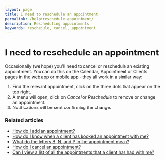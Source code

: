 ```yaml
---
layout: page
title: I need to reschedule an appointment
permalink: /help/reschedule-appointment/
description: Rescheduling appointments
keywords: reschedule, cancel, appointment
---
```


# I need to reschedule an appointment

Occasionally (we hope) you'll need to cancel or reschedule an existing appointment. You can do this on the Calendar, Appointment or Clients pages in the [web app](https://app.appointmentguru.co) or [mobile app](is-there-a-mobile-app) - they all work in a similar way:

1. Find the relevant appointment, click on the three dots that appear on the top right.
2. A menu will open, click on *Cancel* or *Reschedule* to remove or change an appointment.
3. Notifications will be sent confirming the change.

### Related articles

* [How do I add an appointment?](/help/add-an-appointment)
* [How do I know when a client has booked an appointment with me?](/help/how-do-I-know-when-an-appointment-has-been-booked)
* [What do the letters B, N, and P in the appointment mean?](/help/appointment-status)
* [How do I cancel an appointment?](/help/cancel-appointment)
* [Can I view a list of all the appointments that a client has had with me?](/help/view-list-of-appointments)
